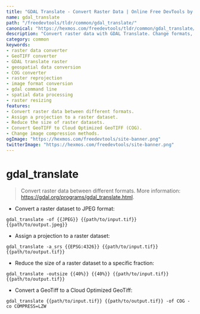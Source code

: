 ```yaml
---
title: "GDAL Translate - Convert Raster Data | Online Free DevTools by Hexmos"
name: gdal_translate
path: "/freedevtools/tldr/common/gdal_translate/"
canonical: "https://hexmos.com/freedevtools/tldr/common/gdal_translate/"
description: "Convert raster data with GDAL Translate. Change formats, reproject, and resize geospatial images. Free online tool, no registration required."
category: common
keywords:
- raster data converter
- GeoTIFF converter
- GDAL translate raster
- geospatial data conversion
- COG converter
- raster reprojection
- image format conversion
- gdal command line
- spatial data processing
- raster resizing
features:
- Convert raster data between different formats.
- Assign a projection to a raster dataset.
- Reduce the size of raster datasets.
- Convert GeoTIFF to Cloud Optimized GeoTIFF (COG).
- Change image compression methods.
ogImage: "https://hexmos.com/freedevtools/site-banner.png"
twitterImage: "https://hexmos.com/freedevtools/site-banner.png"
---
```


# gdal_translate

> Convert raster data between different formats.
> More information: <https://gdal.org/programs/gdal_translate.html>.

- Convert a raster dataset to JPEG format:

`gdal_translate -of {{JPEG}} {{path/to/input.tif}} {{path/to/output.jpeg}}`

- Assign a projection to a raster dataset:

`gdal_translate -a_srs {{EPSG:4326}} {{path/to/input.tif}} {{path/to/output.tif}}`

- Reduce the size of a raster dataset to a specific fraction:

`gdal_translate -outsize {{40%}} {{40%}} {{path/to/input.tif}} {{path/to/output.tif}}`

- Convert a GeoTiff to a Cloud Optimized GeoTiff:

`gdal_translate {{path/to/input.tif}} {{path/to/output.tif}} -of COG -co COMPRESS=LZW`
